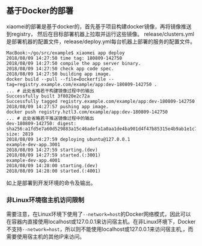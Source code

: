 ## 基于Docker的部署

xiaomei的部署是基于docker的，首先基于项目构建docker镜像，再将镜像推送到registry，
然后在目标部署机器上拉取并运行这些镜像。
release/clusters.yml是部署机器的配置文件，release/deploy.yml每台机器上部署的服务的配置文件。

```shell
MacBook:~/go/src/example$ xiaomei app deploy
2018/08/09 14:27:50 time tag: 180809-142750
2018/08/09 14:27:50 compile the app server binary.
2018/08/09 14:27:50 check app code spec.
2018/08/09 14:27:50 building app image.
docker build --pull --file=Dockerfile --tag=registry.example.com/example/app:dev-180809-142750 .
... # 此处省略若干构建镜像过程中的输出
Successfully built 3f8020e2c72a
Successfully tagged registry.example.com/example/app:dev-180809-142750
2018/08/09 14:27:57 pushing app image.
docker push registry.hztl3.com/example/app:dev-180809-142750
... # 此处省略若干推送镜像过程中的输出
dev-180809-142750: digest: sha256:a1fd5e7a60d529883a15c46adefa1a0aa1de4ba901d4f47b85315e4b9ab1e1c7 size: 2819
2018/08/09 14:27:59 deploying ubuntu@127.0.0.1
example-dev-app.3001
2018/08/09 14:27:59 starting.(dev)
2018/08/09 14:27:59 started.(:3001)
example-dev-app.4001
2018/08/09 14:28:00 starting.(dev)
2018/08/09 14:28:00 started.(:4001)
```
如上是部署到开发环境的命令及输出。

### <a name="host-network">非Linux环境宿主机访问限制</a>
需要注意，在Linux环境下使用了`--network=host`的Docker网络模式，因此可以在容器内直接使用localhost或127.0.0.1来访问宿主机。在非Linux环境下，Docker不支持`--network=host`，所以则不能使用localhost或127.0.0.1来访问宿主机,，而需要使用宿主机的其他IP来访问。

